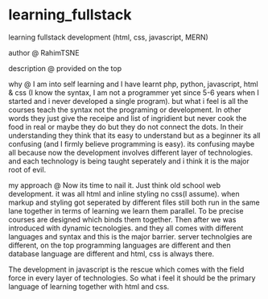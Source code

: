 # learning_fullstack
learning fullstack development (html, css, javascript, MERN)

author @ RahimTSNE

description @ provided on the top

why @ I am into self learning and I have learnt php, python, javascript, html & css (I know the syntax, I am not a programmer yet since 5-6 years when I started and i never developed a single program). but what i feel is all the courses teach the syntax not the programing or development. In other words they just give the receipe and list of ingridient but never cook the food in real or maybe they do but they do not connect the dots. In their understanding they think that its easy to understand but as a beginner its all confusing (and I firmly believe programming is easy). its confusing maybe all because now the development involves different layer of technologies. and each technology is being taught seperately and i think it is the major root of evil.

my approach @ Now its time to nail it.
     Just think old school web development. it was all html and inline styling no css(I assume). when markup and styling got seperated by different files still both run in the same lane together in terms of learning we learn them parallel. To be precise courses are designed which binds them together.
     Then after we was introduced with dynamic tecnologies. and they all comes with different languages and syntax and this is the major barrier. server technolgies are different, on the top programming languages are different and then database language are different and html, css is always there.
     
   The development in javascript is the rescue which comes with the field force in every layer of technologies. So what i feel it should be the primary language of learning together with html and css.
     
     
